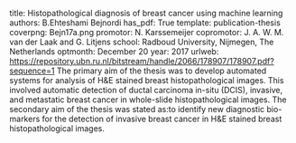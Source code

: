 title: Histopathological diagnosis of breast cancer using machine learning
authors: B.Ehteshami Bejnordi
has_pdf: True
template: publication-thesis
coverpng: Bejn17a.png
promotor: N. Karssemeijer
copromotor: J. A. W. M. van der Laak and G. Litjens
school: Radboud University, Nijmegen, The Netherlands
optmonth: December 20
year: 2017
urlweb: https://repository.ubn.ru.nl/bitstream/handle/2066/178907/178907.pdf?sequence=1
The primary aim of the thesis was to develop automated systems for analysis of H&E stained breast histopathological images. This involved automatic detection of ductal carcinoma in-situ (DCIS), invasive, and metastatic breast cancer in whole-slide histopathological images. The secondary aim of the thesis was stated as:to identify new diagnostic bio-markers for the detection of invasive breast cancer in H&E stained breast histopathological images.

